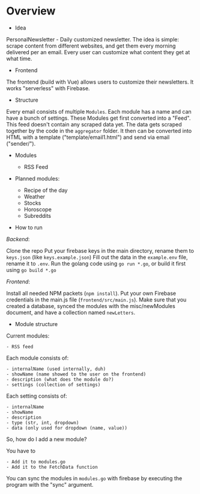 # Overview

* Idea

PersonalNewsletter - Daily customized newsletter.
The idea is simple: scrape content from different websites, and get them every morning delivered per an email. Every user can customize what content they get at what time.

* Frontend

The frontend (build with Vue) allows users to customize their newsletters. It works "serverless" with Firebase. 

* Structure

Every email consists of multiple `Modules`. Each module has a name and can have a bunch of settings. 
These Modules get first converted into a "Feed". This feed doesn't contain any scraped data yet. The data gets scraped together by the code in the `aggregator` folder. It then can be converted into HTML with a template ("template/email1.html") and send via email ("sender/").

* Modules

    -   RSS Feed

* Planned modules:

    - Recipe of the day
    - Weather
    - Stocks
    - Horoscope
    - Subreddits

* How to run

_Backend_:

Clone the repo
Put your firebase keys in the main directory, rename them to `keys.json` (like `keys.example.json`)
Fill out the data in the `example.env` file, rename it to `.env`.
Run the golang code using `go run *.go`, or build it first using `go build *.go`

_Frontend_:

Install all needed NPM packets (`npm install`). 
Put your own Firebase credentials in the main.js file (`frontend/src/main.js`). Make sure that you created a database, synced the modules with the misc/newModules document, and have a collection named `newLetters`.


* Module structure

Current modules:

    - RSS feed

Each module consists of:

    - internalName (used internally, duh)
    - showName (name showed to the user on the frontend)
    - description (what does the module do?)
    - settings (collection of settings)

Each setting consists of:

    - internalName
    - showName
    - description
    - type (str, int, dropdown) 
    - data (only used for dropdown (name, value))

So, how do I add a new module?

You have to

    - Add it to modules.go
    - Add it to the FetchData function

You can sync the modules in `modules.go` with firebase by executing the program with the "sync" argument.